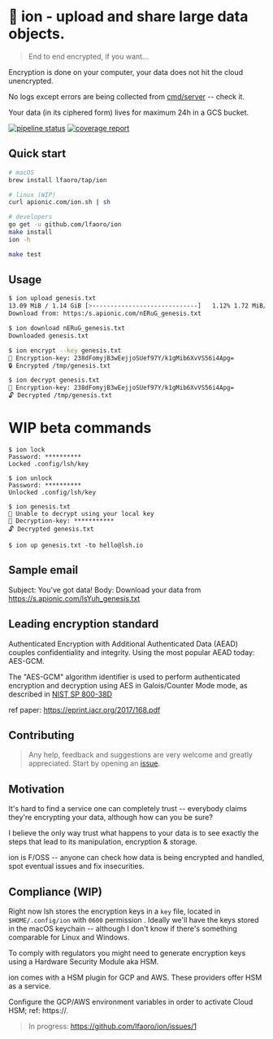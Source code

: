 # 🧬 ion - upload and share large data objects.

> End to end encrypted, if you want...

Encryption is done on your computer, your data does not hit the cloud unencrypted.

No logs except errors are being collected from [cmd/server](https://github.com/lfaoro/ion/tree/master/cmd/server) -- 
check it.

Your data (in its ciphered form) lives for maximum 24h in a GCS bucket. 

[![pipeline status](https://gitlab.com/lfaoro/lsh/badges/master/pipeline.svg)](https://gitlab.com/lfaoro/ion/commits/master)
[![coverage report](https://gitlab.com/lfaoro/lsh/badges/master/coverage.svg)](https://gitlab.com/lfaoro/ion/commits/master)

## Quick start

```bash
# macOS
brew install lfaoro/tap/ion

# linux (WIP)
curl apionic.com/ion.sh | sh

# developers
go get -u github.com/lfaoro/ion
make install
ion -h

make test
```

## Usage

```bash
$ ion upload genesis.txt
13.09 MiB / 1.14 GiB [>-----------------------------]   1.12% 1.72 MiB/s 11m11s
Download from: https:/s.apionic.com/nERuG_genesis.txt

$ ion download nERuG_genesis.txt
Downloaded genesis.txt

$ ion encrypt --key genesis.txt
🔑 Encryption-key: 238dFomyjB3wEejjoSUef97Y/k1gMib6XvVS56i4Apg=
🔒 Encrypted /tmp/genesis.txt

$ ion decrypt genesis.txt
🔑 Encryption-key: 238dFomyjB3wEejjoSUef97Y/k1gMib6XvVS56i4Apg=
🔓 Decrypted /tmp/genesis.txt
```

# WIP beta commands

```
$ ion lock 
Password: **********
Locked .config/lsh/key

$ ion unlock 
Password: **********
Unlocked .config/lsh/key

$ ion genesis.txt
🧮 Unable to decrypt using your local key
🔑 Decryption-key: ***********
🔓 Decrypted genesis.txt

$ ion up genesis.txt -to hello@lsh.io
```

## Sample email
Subject: You've got data!
Body: Download your data from https://s.apionic.com/lsYuh_genesis.txt

## Leading encryption standard

Authenticated Encryption with Additional Authenticated Data (AEAD) couples confidentiality and integrity. Using the 
most popular AEAD today: AES-GCM. 

The "AES-GCM" algorithm identifier is used to perform authenticated encryption and decryption using AES in 
Galois/Counter Mode mode, as described in [NIST SP 800-38D](https://csrc.nist.gov/publications/detail/sp/800-38d/final)

ref paper: https://eprint.iacr.org/2017/168.pdf

## Contributing

> Any help, feedback and suggestions are very welcome and greatly appreciated.
> Start by opening an [issue](https://github.com/lfaoro/pkg/issues/new).

## Motivation

It's hard to find a service one can completely trust -- everybody claims they're encrypting your data, although how can you be sure? 

I believe the only way trust what happens to your data is to see exactly the steps that lead to its manipulation, 
encryption & storage.

ion is F/OSS -- anyone can check how data is being encrypted and handled, spot eventual issues and fix insecurities.

## Compliance (WIP)

Right now lsh stores the encryption keys in a `key` file, located in `$HOME/.config/ion` with `0600` permission
. Ideally we'll have the keys stored in the macOS keychain -- although I don't know if there's something comparable for 
Linux and Windows.

To comply with regulators you might need to generate encryption keys using a Hardware Security Module aka HSM. 

ion comes with a HSM plugin for GCP and AWS. These providers offer HSM as a service. 

Configure the GCP/AWS environment variables in order to activate Cloud HSM; ref: https://.

> In progress: https://github.com/lfaoro/ion/issues/1